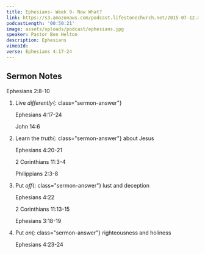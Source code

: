 ```yaml
---
title: Ephesians- Week 9- Now What?
link: https://s3.amazonaws.com/podcast.lifestonechurch.net/2015-07-12.mp3
podcastLength: '00:50:21'
image: assets/uploads/podcast/ephesians.jpg
speaker: Pastor Ben Helton
description: Ephesians
vimeoId:
verse: Ephesians 4:17-24
---
```


## Sermon Notes

Ephesians 2:8-10

1. Live *differently*{: class="sermon-answer"}

    Ephesians 4:17-24

    John 14:6

1. Learn the *truth*{: class="sermon-answer"} about Jesus

    Ephesians 4:20-21

    2 Corinthians 11:3-4

    Philippians 2:3-8

1. Put *off*{: class="sermon-answer"} lust and deception

   Ephesians 4:22

   2 Corinthians 11:13-15

   Ephesians 3:18-19

1. Put *on*{: class="sermon-answer"} righteousness and holiness

   Ephesians 4:23-24
